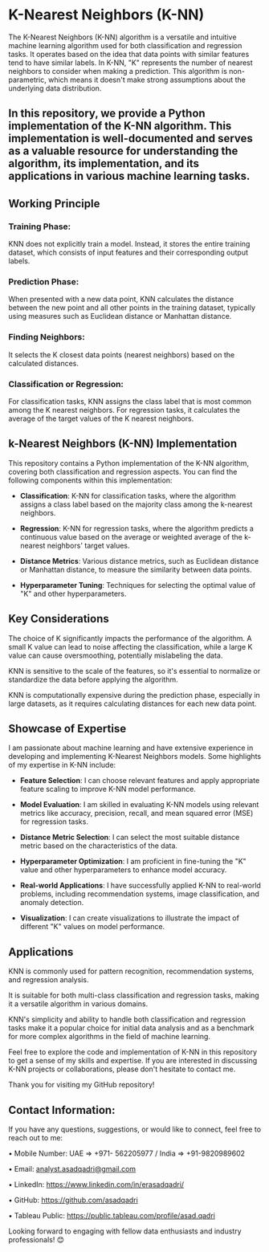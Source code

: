 # K-Nearest Neighbors (K-NN)
The K-Nearest Neighbors (K-NN) algorithm is a versatile and intuitive machine learning algorithm used for both classification and regression tasks. It operates based on the idea that data points with similar features tend to have similar labels. In K-NN, "K" represents the number of nearest neighbors to consider when making a prediction. This algorithm is non-parametric, which means it doesn't make strong assumptions about the underlying data distribution.

## In this repository, we provide a Python implementation of the K-NN algorithm. This implementation is well-documented and serves as a valuable resource for understanding the algorithm, its implementation, and its applications in various machine learning tasks.

## Working Principle

### Training Phase:
KNN does not explicitly train a model. Instead, it stores the entire training dataset, which consists of input features and their corresponding output labels.

### Prediction Phase:
When presented with a new data point, KNN calculates the distance between the new point and all other points in the training dataset, typically using measures such as Euclidean distance or Manhattan distance.

### Finding Neighbors:
It selects the K closest data points (nearest neighbors) based on the calculated distances.

### Classification or Regression:
For classification tasks, KNN assigns the class label that is most common among the K nearest neighbors. For regression tasks, it calculates the average of the target values of the K nearest neighbors.

## k-Nearest Neighbors (K-NN) Implementation
This repository contains a Python implementation of the K-NN algorithm, covering both classification and regression aspects. You can find the following components within this implementation:

- **Classification**: K-NN for classification tasks, where the algorithm assigns a class label based on the majority class among the k-nearest neighbors.

- **Regression**: K-NN for regression tasks, where the algorithm predicts a continuous value based on the average or weighted average of the k-nearest neighbors' target values.

- **Distance Metrics**: Various distance metrics, such as Euclidean distance or Manhattan distance, to measure the similarity between data points.

- **Hyperparameter Tuning**: Techniques for selecting the optimal value of "K" and other hyperparameters.

## Key Considerations

The choice of K significantly impacts the performance of the algorithm. A small K value can lead to noise affecting the classification, while a large K value can cause oversmoothing, potentially mislabeling the data.

KNN is sensitive to the scale of the features, so it's essential to normalize or standardize the data before applying the algorithm.

KNN is computationally expensive during the prediction phase, especially in large datasets, as it requires calculating distances for each new data point.

## Showcase of Expertise
I am passionate about machine learning and have extensive experience in developing and implementing K-Nearest Neighbors models. Some highlights of my expertise in K-NN include:

- **Feature Selection**: I can choose relevant features and apply appropriate feature scaling to improve K-NN model performance.

- **Model Evaluation**: I am skilled in evaluating K-NN models using relevant metrics like accuracy, precision, recall, and mean squared error (MSE) for regression tasks.

- **Distance Metric Selection**: I can select the most suitable distance metric based on the characteristics of the data.

- **Hyperparameter Optimization**: I am proficient in fine-tuning the "K" value and other hyperparameters to enhance model accuracy.

- **Real-world Applications**: I have successfully applied K-NN to real-world problems, including recommendation systems, image classification, and anomaly detection.

- **Visualization**: I can create visualizations to illustrate the impact of different "K" values on model performance.

## Applications

KNN is commonly used for pattern recognition, recommendation systems, and regression analysis.

It is suitable for both multi-class classification and regression tasks, making it a versatile algorithm in various domains.

KNN's simplicity and ability to handle both classification and regression tasks make it a popular choice for initial data analysis and as a benchmark for more complex algorithms in the field of machine learning.

Feel free to explore the code and implementation of K-NN in this repository to get a sense of my skills and expertise. If you are interested in discussing K-NN projects or collaborations, please don't hesitate to contact me.

Thank you for visiting my GitHub repository!

## Contact Information:
If you have any questions, suggestions, or would like to connect, feel free to reach out to me:

• Mobile Number: UAE => +971- 562205977 / India => +91-9820989602

• Email: analyst.asadqadri@gmail.com

• LinkedIn: https://www.linkedin.com/in/erasadqadri/

• GitHub: https://github.com/asadqadri

• Tableau Public: https://public.tableau.com/profile/asad.qadri

Looking forward to engaging with fellow data enthusiasts and industry professionals! 😊
